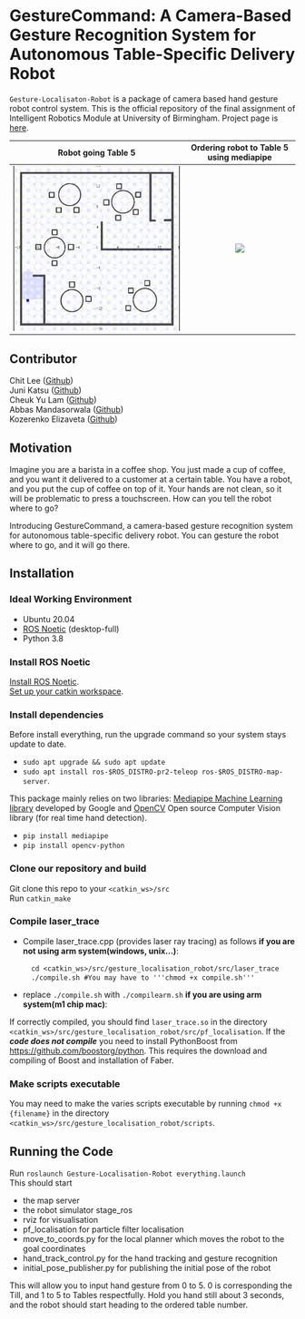 # GestureCommand: A Camera-Based Gesture Recognition System for Autonomous Table-Specific Delivery Robot

`Gesture-Localisaton-Robot` is a package of camera based hand gesture robot control system. This is the official repository of the final assignment of Intelligent Robotics Module at University of Birmingham. Project page is [here](https://winter7eaf.github.io/gesture_localisation_robot/).<br />

|       Robot going Table 5        | Ordering robot to Table 5 using mediapipe |
|:--------------------------------:|:-----------------------------------------:|
| ![](Table5_Robot_Simulation.gif) |        ![](Table5_hand_recog.gif)         |

## Contributor

Chit Lee ([Github](https://github.com/chit-uob))<br />
Juni Katsu ([Github](https://github.com/JuniJoo))<br />
Cheuk Yu Lam ([Github](https://github.com/winter7eaf))<br />
Abbas Mandasorwala ([Github](https://github.com/abbas-119)) <br />
Kozerenko Elizaveta ([Github](https://github.com/IBMr))<br />

## Motivation

Imagine you are a barista in a coffee shop. You just made a cup of coffee, and you want it delivered to a customer at a certain table. You have a robot, and you put the cup of coffee on top of it. Your hands are not clean, so it will be problematic to press a touchscreen. How can you tell the robot where to go? <br />

Introducing GestureCommand, a camera-based gesture recognition system for autonomous table-specific delivery robot. You can gesture the robot where to go, and it will go there. <br />

## Installation

### Ideal Working Environment

- Ubuntu 20.04
- [ROS Noetic](http://wiki.ros.org/noetic/Installation/Ubuntu)
(desktop-full)
- Python 3.8

### Install ROS Noetic

[Install ROS Noetic](http://wiki.ros.org/ROS/Installation/TwoLineInstall/). <br />
[Set up your catkin workspace](https://wiki.ros.org/catkin/Tutorials/create_a_workspace). <br />

### Install dependencies

Before install everything, run the upgrade command so your system stays update to date.

- `sudo apt upgrade && sudo apt update`
- `sudo apt install ros-$ROS_DISTRO-pr2-teleop ros-$ROS_DISTRO-map-server`.

This package mainly relies on two libraries: [Mediapipe Machine
Learning library](https://github.com/google/mediapipe) developed by Google and [OpenCV](https://github.com/opencv/opencv) Open
source Computer Vision library (for real time hand detection). <br />
- `pip install mediapipe`
- `pip install opencv-python`

### Clone our repository and build

Git clone this repo to your `<catkin_ws>/src` <br />
Run `catkin_make` <br />

### Compile laser_trace

* Compile laser_trace.cpp (provides laser ray tracing) as follows **if you are not using arm system(windows, unix...)**:

        cd <catkin_ws>/src/gesture_localisation_robot/src/laser_trace
        ./compile.sh #You may have to '''chmod +x compile.sh'''

* replace `./compile.sh` with `./compilearm.sh`  **if you are using arm system(m1 chip mac)**:

If correctly compiled, you should find `laser_trace.so` in the directory `<catkin_ws>/src/gesture_localisation_robot/src/pf_localisation`.
If the ***code does not compile*** you need to install PythonBoost from https://github.com/boostorg/python. This requires the download and compiling of Boost and installation of Faber.

### Make scripts executable

You may need to make the varies scripts executable by running `chmod +x {filename}` in the directory `<catkin_ws>/src/gesture_localisation_robot/scripts`.

## Running the Code

Run `roslaunch Gesture-Localisation-Robot everything.launch` <br />
This should start
- the map server
- the robot simulator stage_ros
- rviz for visualisation
- pf_localisation for particle filter localisation
- move_to_coords.py for the local planner which moves the robot to the goal coordinates
- hand_track_control.py for the hand tracking and gesture recognition
- initial_pose_publisher.py for publishing the initial pose of the robot

This will allow you to input hand gesture from 0 to 5. 0 is corresponding the Till, and 1 to 5 to Tables respectfully. Hold you hand still about 3 seconds, and the robot should start heading to the ordered table number. <br />